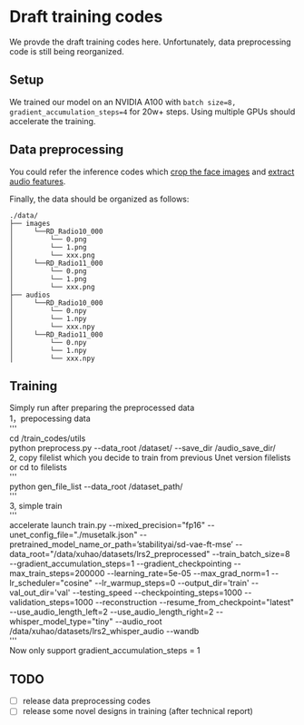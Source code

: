 # Draft training codes

We provde the draft training codes here. Unfortunately, data preprocessing code is still being reorganized.

## Setup

We trained our model on an NVIDIA A100 with `batch size=8, gradient_accumulation_steps=4` for 20w+ steps. Using multiple GPUs should accelerate the training.

## Data preprocessing
 You could refer the inference codes which [crop the face images](https://github.com/TMElyralab/MuseTalk/blob/main/scripts/inference.py#L79) and [extract audio features](https://github.com/TMElyralab/MuseTalk/blob/main/scripts/inference.py#L69).

Finally, the data should be organized as follows:
```
./data/
├── images
│     └──RD_Radio10_000
│         └── 0.png
│         └── 1.png
│         └── xxx.png
│     └──RD_Radio11_000
│         └── 0.png
│         └── 1.png
│         └── xxx.png
├── audios
│     └──RD_Radio10_000
│         └── 0.npy
│         └── 1.npy
│         └── xxx.npy
│     └──RD_Radio11_000
│         └── 0.npy
│         └── 1.npy
│         └── xxx.npy
```

## Training <br>
Simply run after preparing the preprocessed data <br>
1，prepocessing data<br>
''' <br>
cd /train_codes/utils <br>
python preprocess.py --data_root /dataset/ --save_dir /audio_save_dir/<br>
2, copy filelist which you decide to train from previous Unet version filelists or cd to filelists<br>
'''<br>
python gen_file_list --data_root /dataset_path/<br>
'''<br>
3, simple train<br>
'''<br>
accelerate launch train.py --mixed_precision="fp16" --unet_config_file="./musetalk.json" --pretrained_model_name_or_path=’stabilityai/sd-vae-ft-mse’ --data_root="/data/xuhao/datasets/lrs2_preprocessed" --train_batch_size=8 --gradient_accumulation_steps=1 --gradient_checkpointing --max_train_steps=200000 --learning_rate=5e-05 --max_grad_norm=1 --lr_scheduler="cosine" --lr_warmup_steps=0 --output_dir='train' --val_out_dir='val' --testing_speed --checkpointing_steps=1000 --validation_steps=1000 --reconstruction --resume_from_checkpoint="latest" --use_audio_length_left=2 --use_audio_length_right=2 --whisper_model_type="tiny" --audio_root /data/xuhao/datasets/lrs2_whisper_audio --wandb<br>
'''<br>
Now only support gradient_accumulation_steps = 1
## TODO
- [ ] release data preprocessing codes
- [ ] release some novel designs in training (after technical report)
